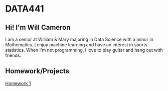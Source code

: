 # DATA441

## Hi! I'm Will Cameron
I am a senior at William & Mary majoring in Data Science with a minor in Mathematics. I enjoy machine learning and have an interest in sports statistics. When I'm not programming, I love to play guitar and hang out with friends.

## Homework/Projects
[Homework 1](https://github.com/willcameron2002/DATA441/blob/main/Homework/Project1_WillCameron.ipynb)
